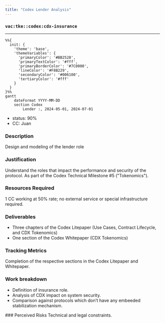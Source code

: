 ```yaml
---
title: "Codex Lender Analysis"
---
```

### `vac:tke::codex:cdx-insurance`
---

```mermaid
%%{ 
  init: { 
    'theme': 'base', 
    'themeVariables': { 
      'primaryColor': '#BB2528', 
      'primaryTextColor': '#fff', 
      'primaryBorderColor': '#7C0000', 
      'lineColor': '#F8B229', 
      'secondaryColor': '#006100', 
      'tertiaryColor': '#fff' 
    } 
  } 
}%%
gantt
	dateFormat YYYY-MM-DD
	section Codex
		Lender :, 2024-05-01, 2024-07-01
```

- status: 90%
- CC: Juan

### Description
Design and modeling of the lender role

### Justification
Understand the roles that impact the performance and security of the protocol. As part of the Codex Technical Milestone #5 ("Tokenomics").

### Resources Required
1 CC working at 50% rate; no external service or special infrastructure required.

### Deliverables
- Three chapters of the Codex Litepaper (Use Cases, Contract Lifecycle, and CDX Tokenomics)
- One section of the Codex Whitepaper (CDX Tokenomics)

### Tracking Metrics
Completion of the respective sections in the Codex Litepaper and Whitepaper.

### Work breakdown
- Definition of insurance role.
- Analysis of CDX impact on system security.
- Comparison against protocols which don’t have any embeeded stabilization mechanism.

### Perceived Risks
Technical and legal constraints.